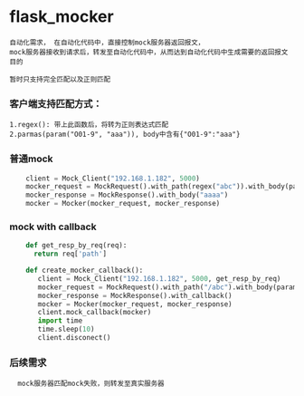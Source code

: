 # flask_mocker

    自动化需求， 在自动化代码中，直接控制mock服务器返回报文，
    mock服务器接收到请求后，转发至自动化代码中，从而达到自动化代码中生成需要的返回报文目的
    
    暂时只支持完全匹配以及正则匹配


###  客户端支持匹配方式：
    1.regex(): 带上此函数后，将转为正则表达式匹配
    2.parmas(param("O01-9", "aaa")), body中含有{"O01-9":"aaa"}


###  普通mock
```python
    client = Mock_Client("192.168.1.182", 5000)
    mocker_request = MockRequest().with_path(regex("abc")).with_body(params(param("O01-9", "aaa")))
    mocker_response = MockResponse().with_body("aaaa")
    mocker = Mocker(mocker_request, mocker_response)
```

###  mock with callback

```python
    def get_resp_by_req(req):
      return req['path']

    def create_mocker_callback():
       client = Mock_Client("192.168.1.182", 5000, get_resp_by_req)
       mocker_request = MockRequest().with_path("/abc").with_body(params(param("O01", "aaa"))).with_method("post")
       mocker_response = MockResponse().with_callback()
       mocker = Mocker(mocker_request, mocker_response)
       client.mock_callback(mocker)
       import time
       time.sleep(10)
       client.disconect()
```

###  后续需求
      mock服务器匹配mock失败，则转发至真实服务器


